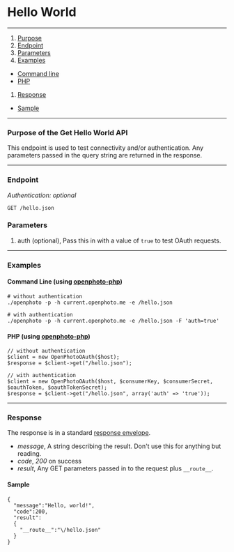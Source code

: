 Hello World
=======================


----------------------------------------

1. [Purpose][purpose]
1. [Endpoint][endpoint]
1. [Parameters][parameters]
1. [Examples][examples]
  * [Command line][example-cli]
  * [PHP][example-php]
1. [Response][response]
  * [Sample][sample]

----------------------------------------

<a name="purpose"></a>
### Purpose of the Get Hello World API

This endpoint is used to test connectivity and/or authentication. Any parameters passed in the query string are returned in the response.

----------------------------------------

<a name="endpoint"></a>
### Endpoint

_Authentication: optional_

    GET /hello.json

<a name="parameters"></a>
### Parameters

1.  auth (optional), Pass this in with a value of `true` to test OAuth requests.

----------------------------------------

<a name="examples"></a>
### Examples

<a name="example-cli"></a>
#### Command Line (using [openphoto-php][openphoto-php])

    # without authentication
    ./openphoto -p -h current.openphoto.me -e /hello.json

    # with authentication
    ./openphoto -p -h current.openphoto.me -e /hello.json -F 'auth=true'

<a name="example-php"></a>
#### PHP (using [openphoto-php][openphoto-php])

    // without authentication
    $client = new OpenPhotoOAuth($host);
    $response = $client->get("/hello.json");

    // with authentication
    $client = new OpenPhotoOAuth($host, $consumerKey, $consumerSecret, $oauthToken, $oauthTokenSecret);
    $response = $client->get("/hello.json", array('auth' => 'true'));

----------------------------------------

<a name="response"></a>
### Response

The response is in a standard [response envelope](http://theopenphotoproject.org/documentation/api/Envelope).

* _message_, A string describing the result. Don't use this for anything but reading.
* _code_, _200_ on success
* _result_, Any GET parameters passed in to the request plus `__route__`.

<a name="sample"></a>
#### Sample

    {
      "message":"Hello, world!",
      "code":200,
      "result":
      {
        "__route__":"\/hello.json"
      }
    }


[purpose]: #purpose
[endpoint]: #endpoint
[parameters]: #parameters
[examples]: #examples
[example-cli]: #example-cli
[example-php]: #example-php
[response]: #response
[sample]: #sample
[openphoto-php]: https://github.com/photo/openphoto-php
